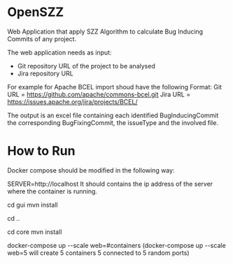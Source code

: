 # OpenSZZ
Web Application that apply SZZ Algorithm to calculate Bug Inducing Commits of any project. 

The web application needs as input:
- Git repository URL of the project to be analysed
- Jira repository URL

For example for Apache BCEL import shoud have the following Format:
Git URL = https://github.com/apache/commons-bcel.git
Jira URL = https://issues.apache.org/jira/projects/BCEL/ 

The output is an excel file containing each identified BugInducingCommit the corresponding
BugFixingCommit, the issueType and the involved file.

# How to Run
Docker compose should be modified in the following way:

SERVER=http://localhost
It should contains the ip address of the server where the container is running. 

cd gui
mvn install

cd ..

cd core 
mvn install

docker-compose up --scale web=#containers
(docker-compose up --scale web=5 will create 5 containers 5 connected to 5 random ports)
